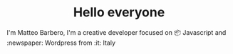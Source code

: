 <h1 align="center">Hello everyone</h1>
<p>I'm Matteo Barbero, I'm a creative developer focused on 📦 Javascript and :newspaper: Wordpress from :it: Italy</p>
